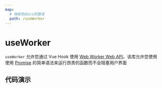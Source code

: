```yaml
---
map:
  # 映射到docs的路径
  path: /useWorker
---
```


# useWorker

`useWorker` 允许您通过 Vue Hook 使用 [Web Worker Web API](https://developer.mozilla.org/en-US/docs/Web/API/Web_Workers_API/Using_web_workers)。该库允许您使用使用 [Promise](https://developer.mozilla.org/en-US/docs/Web/JavaScript/Reference/Global_Objects/Promise?retiredLocale=it) 的简单语法来运行昂贵的函数而不会阻塞用户界面

## 代码演示

<demo src="./demo/demo.vue"
  language="vue"
  title="基本用法"
  desc="正常排序会阻塞UI渲染，而worker排序则不会"> </demo>
